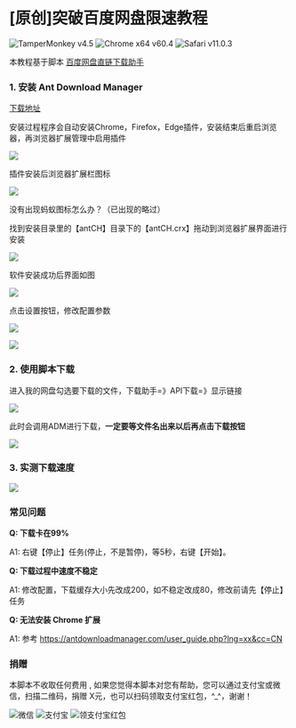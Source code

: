 # [原创]突破百度网盘限速教程
![TamperMonkey v4.5](https://img.shields.io/badge/TamperMonkey-v4.8-brightgreen.svg) ![Chrome x64 v60.4](https://img.shields.io/badge/Chrome%20x64-v73.0-brightgreen.svg) ![Safari v11.0.3](https://img.shields.io/badge/Safari%20-v12.0-brightgreen.svg)

本教程基于脚本 [百度网盘直链下载助手](https://greasyfork.org/zh-CN/scripts/39504)

### 1. 安装 Ant Download Manager 

[下载地址](https://www.antdownloadmanager.com/cgi/download.cgi)

安装过程程序会自动安装Chrome，Firefox，Edge插件，安装结束后重启浏览器，再浏览器扩展管理中启用插件

![](https://ws1.sinaimg.cn/large/4db689e3ly1g1wjs4dmkuj20dw07ajro.jpg)

插件安装后浏览器扩展栏图标

![](https://ws1.sinaimg.cn/large/4db689e3ly1g1wjtedipyj206n01bweb.jpg)

没有出现蚂蚁图标怎么办？（已出现的略过）

找到安装目录里的【antCH】目录下的【antCH.crx】拖动到浏览器扩展界面进行安装

![](https://ws1.sinaimg.cn/large/4db689e3ly1g1wkmyqjp9j20in056glj.jpg)

软件安装成功后界面如图

![](https://ww1.sinaimg.cn/large/4db689e3ly1g1wjl7pr6hj20mz0d5gmk.jpg)

点击设置按钮，修改配置参数

![](https://ws1.sinaimg.cn/large/4db689e3ly1g1xeohud5tj20iu0feadg.jpg)

![](https://ws1.sinaimg.cn/large/4db689e3ly1g1xcyc3sa4j20iu0fe41o.jpg)

### 2. 使用脚本下载

进入我的网盘勾选要下载的文件，下载助手=》API下载=》显示链接

![](https://ws1.sinaimg.cn/large/4db689e3ly1g1wk0anzisj20yr0gbq5b.jpg)

此时会调用ADM进行下载，**一定要等文件名出来以后再点击下载按钮**

![](https://ws1.sinaimg.cn/large/4db689e3ly1g1wk2edhpqj20e60abmyb.jpg)

### 3. 实测下载速度

![](https://ws1.sinaimg.cn/large/4db689e3ly1g1wki00366j20e30dh76h.jpg)


### 常见问题

**Q: 下载卡在99%**

A1: 右键【停止】任务(停止，不是暂停)，等5秒，右键【开始】。

**Q: 下载过程中速度不稳定**

A1: 修改配置，下载缓存大小先改成200，如不稳定改成80，修改前请先【停止】任务

**Q: 无法安装 Chrome 扩展**

A1: 参考 https://antdownloadmanager.com/user_guide.php?lng=xx&cc=CN

### 捐赠
本脚本不收取任何费用 , 如果您觉得本脚本对您有帮助，您可以通过支付宝或微信，扫描二维码，捐赠 X元，也可以扫码领取支付宝红包，^_^，谢谢！

 ![微信](https://ww1.sinaimg.cn/large/4db689e3ly1g0ae1ogfjbj205k05yjrl.jpg) ![支付宝](https://ww1.sinaimg.cn/large/4db689e3ly1g0ae1oc3o4j205k05yweg.jpg) ![领支付宝红包](https://ww1.sinaimg.cn/large/4db689e3ly1g1aj9cf6wuj205k05ymxi.jpg)
